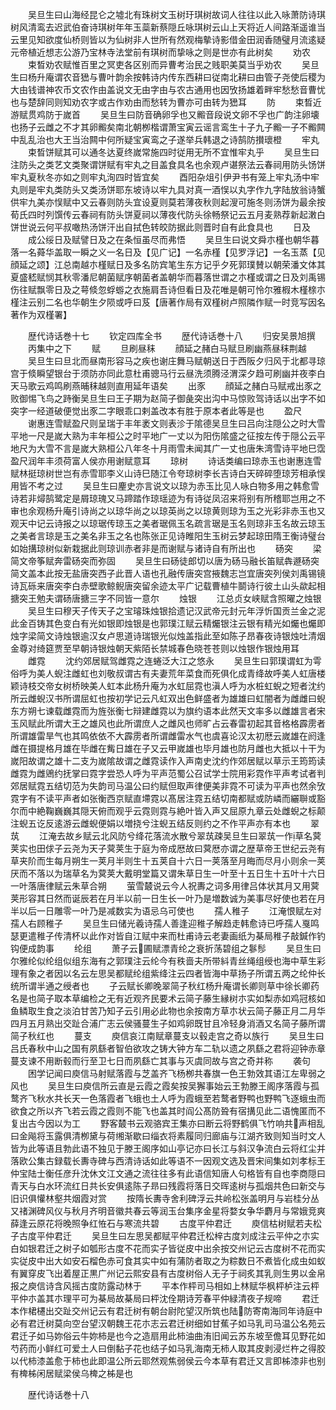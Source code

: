 <!-- { "loadSidebar": true } -->
　　吴旦生曰山海经昆仑之墟北有珠树文玉树玗琪树故词人往往以此入咏萧防诗琪树风清鸾去迟武伯奋诗琪树年年玉蘂新蔡隠丘咏琪树云山上天将近人间路渐遥谁当云里见知欲度仙桥则皆以为仙树非人世所有然观梅摰诗影借金田润香随璧月流逺疑元帝植近想志公游乃宝林寺法堂前有琪树而挚咏之则是世亦有此树矣
　　劝农
　　束晳劝农赋惟百里之冥吏各区别而异曹考治民之贱职美莫当乎劝农
　　吴旦生曰杨升庵谓农音峱与曹叶韵余按韩诗内传东西耕曰従南北耕曰由管子尧使后稷为大由钱谱神农币文农作由盖说文无由字由与农古通用也因攷扬雄着畔牢愁愁音曹忧也与楚辞同则知劝农字或古作劝由而愁转为曹亦可由转为峱耳
　　防
　　束晳近游赋贯鸡防于嵗首
　　吴旦生曰防音确卵孚也又毈音段说文卵不孚也广韵注卵壊也扬子云雌之不才其卵毈矣南北朝栁楷谓萧宝寅云谣言鸾生十子九子毈一子不毈闗中乱乱治也大王当治闗中何所疑宝寅鸾之子遂举兵韩退之诗鹄防攅瓌橙
　　牢丸
　　束晳饼赋其可以通冬达夏终嵗常施四时従用无所不宜惟牢丸乎
　　吴旦生曰注防头之类艺文类聚谓饼赋有牢丸之目盖食具名也余观卢谌祭法云春祠用防头饧饼牢丸夏秋冬亦如之则牢丸洵四时皆宜矣
　　酉阳杂俎引伊尹书有笼上牢丸汤中牢丸则是牢丸类防头又类汤饼耶东坡诗以牢九具对真一酒悮以丸字作九字陆放翁诗蟹供牢九美亦悮赋中又云春则防头宜设夏则莫若薄夜秋则起溲可施冬则汤饼为最余按荀氏四时列馔传云春祠有防头饼夏祠以薄夜代防头徐畅祭记云五月麦熟荐新起潄白饼世说云何平叔噉热汤饼汗出自拭色转皎防据此则晋时自有此食具也
　　日及
　　成公绥日及赋譬日及之在条恒虽尽而弗悟
　　吴旦生曰说文舜朩槿也朝华暮落一名蕣华盖取一瞬之义一名日及【见广记】一名赤槿【见罗浮记】一名玉蒸【见顔延之颂】江总南越朩槿赋日及多名防宾笔生东方记乎夕死郭璞賛以朝荣潘文体其夏盛嵇赋悯其秋零潘尼朝菌赋序朝菌者盖朝华而暮落世谓之朩槿或谓之日及刘禹锡伤往赋飘零日及之萼倐忽蜉蝣之衣施肩吾诗但看日及花唯是朝可怜尔雅椵木槿榇朩槿注云别二名也华朝生夕陨或呼曰芨【唐著作局有双槿树卢照隣作赋一时竞写因名著作为双槿署】



　　歴代诗话巻十七
　　钦定四库全书
　　歴代诗话巻十八
　　归安吴景旭撰
　　丙集中之下
　　赋
　　旦刷昼秣
　　顔延之赭白马赋旦刷幽燕昼秣荆越
　　吴旦生曰旦北而昼南形容马之疾也谢庄舞马赋朝送日于西阪夕归风于北都寻琼宫于倐瞬望银台于须防亦同此意杜甫骢马行云昼洗须腾泾渭深夕趋可刷幽并夜李白天马歌云鸡鸣刷燕晡秣越则直用延年语矣
　　出豕
　　顔延之赭白马赋戒出豕之败御惕飞鸟之跱衡吴旦生曰王子期为赵简子御彘突出沟中马惊败驾诗话以出字不如突字一经道破便觉出豕二字眼乖口剌盖改本有胜于原本者此等是也
　　盈尺
　　谢惠连雪赋盈尺则呈瑞于丰年袤文则表沴于隂德吴旦生曰吕向注隠公之时大雪平地一尺是嵗大熟为丰年桓公之时平地广一丈以为阳伤隂盛之征按左传于隠公云平地尺为大雪不言是嵗大熟桓公八年冬十月雨雪未闻其广一丈也唐朱湾雪诗平地巳霑盈尺润年丰须荷富人侯亦用谢赋意耳
　　琼树
　　诗话类编曰琼赤玉也谢惠连雪赋林挺琼树世岂有赤雪耶李义山诗巳随江令夸琼树李长吉诗白天碎碎堕琼芳相承悮用皆不考之过
　　吴旦生曰麈史亦言说文以琼为赤玉比见人咏白物多用之韩愈雪诗若非燖鹄鹭定是屑琼瑰又马蹄踏作琼瑶迹为有诗従凤沼来将别有所稽耶岂用之不审也余观杨升庵引诗尚之以琼华尚之以琼英尚之以琼黄则琼为玉之光彩非赤玉也又观天中记云诗报之以琼琚传琼玉之美者琚佩玉名疏言琚是玉名则琼非玉名故云琼玉之美者言琼是玉之美名非玉之名也陈张正见诗睢阳生玉树云梦起琼田隋王衡诗璧台如始搆琼树似新栽据此则琼训赤者非是而谢赋与诸诗自有所出也
　　砀突
　　梁简文帝筝赋奔雷砀突而弥固
　　吴旦生曰砀徒郎切以唐为砀马融长笛赋犇遯砀突简文盖本此按无盐唐突西子此晋人语也孔融传唐突宫掖魏志岂宜唐突列侯刘禹锡镜诗瓦砾来唐突李白赤壁歌鲸鲵唐突留余迹太平广记载曹植牛鬬诗行彼土山头歘起相搪突王勉夫谓砀唐搪三字不同皆一意尔
　　烛银
　　江总贞女峡赋含照曜之烛银
　　吴旦生曰穆天子传天子之宝璿珠烛银拾遗记汉武帝元封元年浮忻国贡兰金之泥此金百铸其色变白有光如银即烛银是也郭璞江赋云精爥银注云银有精光如爥也爥即烛字梁简文诗烛银逾汉女卢思道诗瑞银光似烛盖指此至如陈子昂春夜诗银烛吐清烟金尊对绮筵贾至早朝诗银烛朝天紫陌长禁城春色晓苍苍则以烛银作银烛用耳
　　雌霓
　　沈约郊居赋驾雌霓之连蜷泛大江之悠永
　　吴旦生曰郭璞谓虹为雩俗呼为美人蜺注雌虹也刘敬叔谓古有夫妻荒年菜食而死俱化成青绛故呼美人虹唐楼颖诗枝交帝女树桥映美人虹本此杨升庵为水虹屈霓也滇人呼为水桩虹蜺之短者沈约所云雌蜺汉书所谓屈虹也按初学记云凡虹双出色鲜盛者为雄雄曰虹闇者为雌雌曰蜺东方朔七谏载雌霓而为旌张衡七辩建雌霓以为旗约语本此然天文率多以雌雄言者宋玉风赋此所谓大王之雄风也此所谓庶人之雌风也师旷占云春雷初起其音格格霹雳者所谓雄雷旱气也其鸣依依不大霹雳者所谓雌雷水气也虞喜论汉太初厯云嵗雄在阏逢雌在摄提格月雄在毕雌在觜日雄在子又云甲嵗雄也毕月雄也防月雌也大抵以十干为嵗阳故谓之雄十二支为嵗隂故谓之雌霓读作入声南史沈约作郊居赋以草示王筠筠读雌霓为雌鶂约抚掌曰霓字尝恐人呼为平声范蜀公召试学士院用彩霓作平声考试者判郊居赋霓五结切范为失韵司马温公曰约赋但取声律便美非霓不可读为平声也然余攷霓字有不读平声者如张衡西京赋直墆霓以髙居注霓五结切南都赋或防嶙而纚聨或豁尔而中絶鞠巍巍其隠天俯而观乎云霓则霓与絶叶皆入声又屈原九章云处雌蜺之标颠注蜺五讫反逺游云雌蜺便娟以増挠兮注蜺五结反则约之不作平声亦有本也
　　翠茿
　　江淹去故乡赋云北风防兮绛花落流水散兮翠茿疎吴旦生曰翠茿一作草名蓂荚实也田俅子云尧为天子蓂荚生于庭为帝成厯故曰蓂厯亦谓之歴草帝王世纪云尧有草夹阶而生每月朔生一荚月半则生十五荚自十六日一荚落至月晦而尽月小则余一荚厌而不落以为瑞草名为蓂荚大戴明堂篇又谓朱草日生一叶至十五日生十五叶十六日一叶落唐律赋云朱草合朔
　　萤雪樷说云今人祝夀之词多用律吕体状其月又用蓂荚形容其日然而诞辰若在月半以前一日生长一叶乃是増数诚为美事尽好使也若在月半以后一日雕零一叶乃是减数实为语忌乌可使也
　　孺人稚子
　　江淹恨赋左对孺人右顾稚子
　　吴旦生曰储光羲诗孺人善逢迎稚子解趋走韩愈诗已呼孺人戛鸣瑟更遣稚子传清杯以此作对皆自江赋中来而杜甫诗云老妻画纸为棊局稚子敲鍼作钓钩便成韵事
　　纶组
　　萧子云圃赋漂青纶之衰折荡碧组之鬖髿
　　吴旦生曰尔雅纶似纶组似组东海有之郭璞注云纶今有秩啬夫所带紏青丝绳组绶也海中草生彩理有象之者因以名云左思吴都赋纶组紫绛注云四者皆海中草扬子所谓五两之纶仲长统所谓半通之绶者也
　　子云赋长卿晚翠简子秋红杨升庵谓长卿则草中徐长卿药名是也简子取本草编检之无有近观齐民要术云简子藤生縁树朩实如梨赤如鸡冠核如鱼鳞取生食之淡泊甘苦乃知子云引用必此物也余按南方草朩状云简子藤正月二月华四月五月熟出交趾合浦广志云侯骚蔓生子如鸡卵既甘且冷轻身消酒又名简子藤所谓简子秋红也
　　蔓支
　　庾信哀江南赋章蔓支以毂走宫之奇以族行
　　吴旦生曰吕氏春秋中山之国有夙繇者智伯欲攻之铸大钟方车二轨以遗之夙繇之君将迎钟赤章蔓支谏不用断毂而行至卫七日而夙繇亡其事与灭虞同故与宫之奇并称
　　袭句
　　困学记闻曰庾信马射赋落霞与芝盖齐飞杨栁共春旗一色王勃效其语江左卑弱之风也
　　吴旦生曰庾信所云直是云霞之霞矣按吴獬事始云王勃滕王阁序落霞与孤鹜齐飞秋水共长天一色落霞者飞蛾也土人呼为霞蛾至若鹜者野鸭也野鸭飞逐蛾虫而欲食之所以齐飞若云霞之霞则不能飞也盖其时阎公髙防聓有宿搆见此二语愧匿而不复出古今因以为工
　　野客樷书云观骆宾王集亦曰断云将野鹤俱飞竹响共声相乱曰金飚将玉露俱清栁黛与荷缃渐歇曰缁衣将素履同归廊庙与江湖齐致则知当时文人皆为此等语且勃此语不独见于滕王阁序如山亭记亦曰长江与斜汉争流白云将红尘并落欧公集古録载长夀寺碑与西清诗话如此等语不一因观文选及晋宋间集如刘孝标王仲宝陆士衡任彦升沈休文江文通之流往往多有此语信知唐人句格皆有自也李商隠曰青天与白水环流红日共长安俱逺陈子昻曰残霞将落日交晖逺树与孤烟共色曰新交与旧识俱懽林壑共烟霞对赏
　　按隋长夀寺舍利碑浮云共岭松张盖明月与岩桂分丛又禇渊碑风仪与秋月齐明音徽共春云等润玉台集序金星将婺女争华麝月与常娥竞爽薛逢云原花将晚照争红恠石与寒流共碧
　　古度平仲君迁
　　庾信枯树赋若夫松子古度平仲君迁
　　吴旦生曰左思吴都赋平仲君迁松梓古度刘成注云平仲之朩实白如银君迁之树子如瓠形古度不花而实子皆従皮中出余按交州记云古度树不花而实实従皮中出大如安石榴色赤可食其实中如有蒲防者取之为粽数日不煮皆化成虫如蚁有翼穿皮飞出着屋正黒广州记云熙安县有古度树俗人无子于祠炙其乳则生男以金帛报之庾信诗含风摇古度防露动林于
　　平本作枰司马相如上林赋华枫枰栌注云枰平仲朩盖其朩理平可为棊局故棊局曰枰沈佺期诗芳春平仲緑清夜子规啼
　　君迁本作桾櫏出交趾交州记云有君迁树有朝台尉陀望汉所筑也陆防寄南海同年诗庭中必有君迁树莫向空台望汉朝魏王花朩志云君迁树细如甘蕉子如马乳司马温公名苑云君迁子如马妳俗云牛妳柿是也今之造扇用此柿油曲洧旧闻云苏东坡至儋耳见野花如芍药而小鲜红可爱土人曰倒黏子花也结子如马乳海南无柿人取其皮剥浸烂杵之得胶以代柿漆盖愈于柿也此即温公所云耶然观焦弱侯云今本草有君迁又言即柹漆非也别有椑柹闲居赋梁侯乌椑之柹是也







　　歴代诗话巻十八
